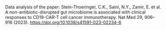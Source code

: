 Data analysis of the paper:
Stein-Thoeringer, C.K., Saini, N.Y., Zamir, E. et al. A non-antibiotic-disrupted gut microbiome is associated with clinical responses to CD19-CAR-T cell cancer immunotherapy. Nat Med 29, 906–916 (2023). https://doi.org/10.1038/s41591-023-02234-6
